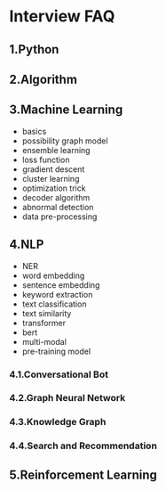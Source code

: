# Interview FAQ

## 1.Python
## 2.Algorithm
## 3.Machine Learning
- basics
- possibility graph model
- ensemble learning
- loss function
- gradient descent
- cluster learning
- optimization trick
- decoder algorithm
- abnormal detection
- data pre-processing

## 4.NLP
- NER
- word embedding
- sentence embedding
- keyword extraction
- text classification
- text similarity
- transformer
- bert
- multi-modal
- pre-training model

### 4.1.Conversational Bot
### 4.2.Graph Neural Network
### 4.3.Knowledge Graph
### 4.4.Search and Recommendation

## 5.Reinforcement Learning